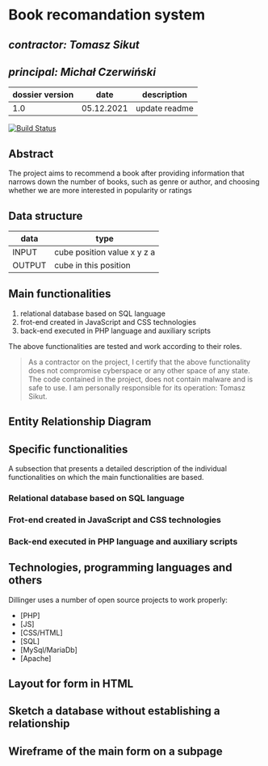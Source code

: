 # Book recomandation system

## _contractor: Tomasz Sikut_
## _principal: Michał Czerwiński_


| dossier version | date | description |
| ------ | ------ | ------ |
| 1.0 | 05.12.2021 | update readme |

[![Build Status](https://travis-ci.org/joemccann/dillinger.svg?branch=master)](https://travis-ci.org/joemccann/dillinger)

## Abstract 
The project aims to recommend a book after providing information that narrows down the number of books, such as genre or author, and choosing whether we are more interested in popularity or ratings

## Data structure

| data | type |
| ------ | ------ |
| INPUT | cube position value x y z a |
| OUTPUT | cube in this position |

## Main functionalities

1. relational database based on SQL language
1. frot-end created in JavaScript and CSS technologies
1. back-end executed in PHP language and auxiliary scripts

The above functionalities are tested and work according to their roles.

> As a contractor on the project, I certify that the above functionality 
> does not compromise cyberspace or any other space of any state. 
> The code contained in the project, does not contain malware and is safe to use. 
> I am personally responsible for its operation: Tomasz Sikut.
## Entity Relationship Diagram


## Specific functionalities

A subsection that presents a detailed description of the individual functionalities on which the main functionalities are based.

### Relational database based on SQL language

### Frot-end created in JavaScript and CSS technologies

### Back-end executed in PHP language and auxiliary scripts

## Technologies, programming languages and others

Dillinger uses a number of open source projects to work properly:

- [PHP]
- [JS]
- [CSS/HTML]
- [SQL]
- [MySql/MariaDb]
- [Apache]

 [erd]: <https://github.com/Michal3456/example_project/blob/main/sprites/Untitled%20Diagram.jpg>
 
## Layout for form in HTML

## Sketch a database without establishing a relationship


## Wireframe of the main form on a subpage
